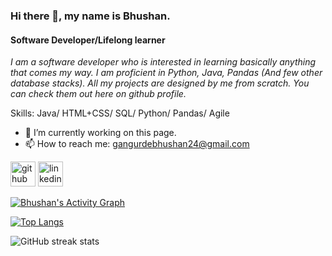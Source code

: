 ### Hi there 👋, my name is Bhushan.
#### Software Developer/Lifelong learner


*I am a software developer who is interested in learning basically anything that comes my way. I am proficient in Python, Java, Pandas (And few other database stacks). All my projects are designed by me from scratch. You can check them out here on github profile.*

Skills: Java/ HTML+CSS/ SQL/ Python/ Pandas/ Agile

- 🔭 I’m currently working on this page. 
- 📫 How to reach me: gangurdebhushan24@gmail.com 


[<img src='https://cdn.jsdelivr.net/npm/simple-icons@3.0.1/icons/github.svg' alt='github' height='40'>](https://github.com/bhushtix)  [<img src='https://cdn.jsdelivr.net/npm/simple-icons@3.0.1/icons/linkedin.svg' alt='linkedin' height='40'>](https://www.linkedin.com/in/bhushanpradeep/)  

[![Bhushan's Activity Graph](https://github-readme-activity-graph.vercel.app/graph?username=bhushtix&custom_title=This%20is%20a%20title&hide_border=true)](https://github.com/ashutosh00710/github-readme-activity-graph)

[![Top Langs](https://github-readme-stats.vercel.app/api/top-langs/?username=bhushtix)](https://github.com/anuraghazra/github-readme-stats)

![GitHub streak stats](https://streak-stats.demolab.com/?user=bhushtix)  



